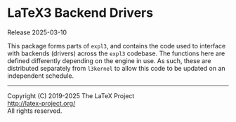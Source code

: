 LaTeX3 Backend Drivers
======================

Release 2025-03-10

This package forms parts of `expl3`, and contains the code used to interface
with backends (drivers) across the `expl3` codebase. The functions here are
defined differently depending on the engine in use. As such, these are
distributed separately from `l3kernel` to allow this code to be updated
on an independent schedule.

-----

<p>Copyright (C) 2019-2025 The LaTeX Project <br />
<a href="http://latex-project.org/">http://latex-project.org/</a> <br />
All rights reserved.</p>
